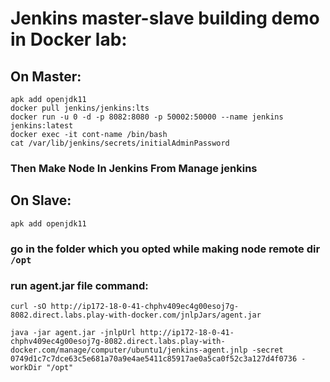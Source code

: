 # Jenkins master-slave building demo in Docker lab:

## On Master:
```
apk add openjdk11 
docker pull jenkins/jenkins:lts
docker run -u 0 -d -p 8082:8080 -p 50002:50000 --name jenkins jenkins:latest
docker exec -it cont-name /bin/bash
cat /var/lib/jenkins/secrets/initialAdminPassword
```
### Then Make Node In Jenkins From Manage jenkins

## On Slave: 
```
apk add openjdk11
```
### go in the folder which you opted while making node remote dir `/opt`

### run agent.jar file command:
```
curl -sO http://ip172-18-0-41-chphv409ec4g00esoj7g-8082.direct.labs.play-with-docker.com/jnlpJars/agent.jar

java -jar agent.jar -jnlpUrl http://ip172-18-0-41-chphv409ec4g00esoj7g-8082.direct.labs.play-with-docker.com/manage/computer/ubuntu1/jenkins-agent.jnlp -secret 0749d1c7c7dce63c5e681a70a9e4ae5411c85917ae0a5ca0f52c3a127d4f0736 -workDir "/opt"
```
